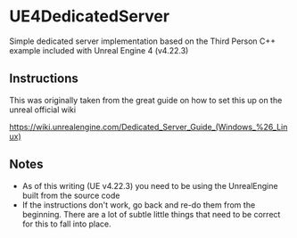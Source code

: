 # UE4DedicatedServer
Simple dedicated server implementation based on the Third Person C++ example included with Unreal Engine 4 (v4.22.3)

## Instructions

This was originally taken from the great guide on how to set this up on the unreal official wiki

https://wiki.unrealengine.com/Dedicated_Server_Guide_(Windows_%26_Linux)

## Notes

* As of this writing (UE v4.22.3) you need to be using the UnrealEngine built from the source code
* If the instructions don't work, go back and re-do them from the beginning. There are a lot of subtle little things that need to be correct for this to fall into place.


